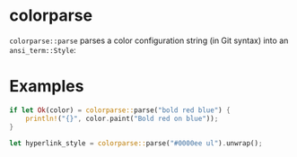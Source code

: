 # colorparse

`colorparse::parse` parses a color configuration string (in Git syntax)
into an `ansi_term::Style`:

# Examples

```rust
if let Ok(color) = colorparse::parse("bold red blue") {
    println!("{}", color.paint("Bold red on blue"));
}
```

```rust
let hyperlink_style = colorparse::parse("#0000ee ul").unwrap();
```
